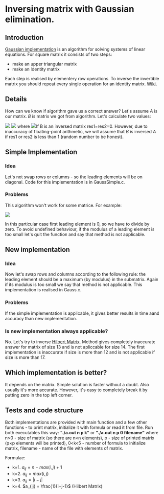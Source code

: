 # Inversing matrix with Gaussian elimination.

## Introduction

[Gaussian implementation](https://en.wikipedia.org/wiki/Gaussian_elimination) is an algorithm for solving systems of linear equations.
For square matrix it consists of two steps: 
* make an upper triangular matrix
* make an Identity matrix

Each step is realised by elementery row operations.
To inverse the invertible matrix you should repeat every single operation for an identity matrix. [Wiki](https://en.wikipedia.org/wiki/Invertible_matrix#Gaussian_elimination).

## Details

How can we know if algorithm gave us a correct answer? Let's assume $A$ is our matrix. $B$ is matrix we got from algorithm. Let's calculate two values:


<img src="https://latex.codecogs.com/svg.image?res1=||AB-E||_1" />
<img src="https://latex.codecogs.com/svg.image?res1=||BA-E||_1" />
where <img src="https://latex.codecogs.com/svg.image?||C||_1=\max_{1\leqslant&space;j&space;\leqslant&space;n}\sum_{i=1}^{n}|y_{ij}|"

If B is an inversed matrix res1=res2=0. However, due to inaccuracy of floating-point arithmetic, we will assume that $B$ is inversed $A$ if res1 or res2 is less than 1 (random number to be honest).

## Simple Implementation

### Idea
Let's not swap rows or columns - so the leading elements will be on diagonal. Code for this implementation is in GaussSimple.c.
### Problems
This algorithm won't work for some matrice. For example:

<img src="https://latex.codecogs.com/svg.image?\begin{pmatrix}0&space;&&space;1\\1&space;&&space;0\end{pmatrix}" /> 


In this particular case first leading element is 0, so we have to divide by zero. To avoid undefined behaviour, if the modulus of a leading element is too small let's quit the function and say that method is not applicable.

## New implementation

### Idea
Now let's swap rows and columns according to the following rule: the leading element should be a maximum (by modulus) in the submatrix. Again if its modulus is too small we say that method is not applicable. This implementation is realised in Gauss.c.

### Problems
If the simple implementation is applicable, it gives better results in time aand accuracy than new implementation.

### Is new implementation always applicable?
No. Let's try to inverse [Hilbert Matrix](https://en.wikipedia.org/wiki/Hilbert_matrix). 
Method gives completely inaccurate answer for matrix of size 13 and is not apliccable for size 14.
The first implementation is inaccurate if size is more than 12 and is not applicable if size is more than 17.

## Which implementation is better?

It depends on the matrix. Simple solution is faster without a doubt. Also usually it's more accurate. However, it's easy to completely break it by putting zero in the top left corner.

## Tests and code structure

Both implementations are provided with main function and a few other functions - to print matrix, initialize it with formula or read it from file.
Run both executables this way: 
**"./a.out n p k"** or **"./a.out n p 0 filename"**
where n>0 - size of matrix (so there are n×n elements), p - size of printed matrix (p×p elements will be printed), 0<k<5 - number of formula to initialize matrix, filename - name of the file with elements of matrix.

Formulae:
* k=1. $a_{ij} = n - max(i, j)+1$
* k=2. $a_{ij} = max(i, j)$
* k=3. $a_{ij} = |i-j|$
* k=4. $a_{ij} = \frac{1}{i+j-1}$ (Hilbert Matrix)

